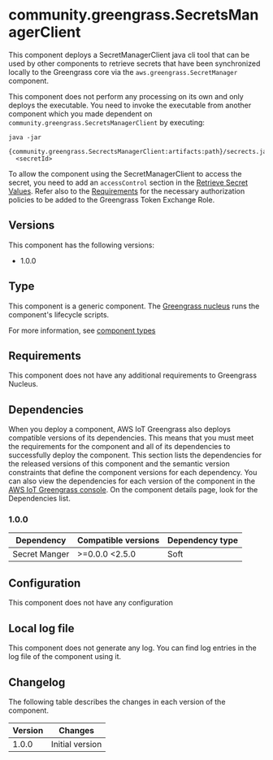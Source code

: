 # community.greengrass.SecretsManagerClient

This component deploys a SecretManagerClient java cli tool that can be used by other components to retrieve secrets that have been synchronized locally to the Greengrass core via the `aws.greengrass.SecretManager` component.

This component does not perform any processing on its own and only deploys the executable. You need to invoke the executable from another component which you made dependent on `community.greengrass.SecretsManagerClient` by executing:

```
java -jar
  {community.greengrass.SecrectsManagerClient:artifacts:path}/secrects.jar
  <secretId>
```

To allow the component using the SecretManagerClient to access the secret, you need to add an `accessControl` section in the [Retrieve Secret Values](https://docs.aws.amazon.com/greengrass/v2/developerguide/ipc-secret-manager.html#ipc-secret-manager-authorization). Refer also to the [Requirements](https://docs.aws.amazon.com/greengrass/v2/developerguide/secret-manager-component.html#secret-manager-component-requirements) for the necessary authorization policies to be added to the Greengrass Token Exchange Role.



## Versions
This component has the following versions:

* 1.0.0

## Type

This component is a generic component. The [Greengrass nucleus](https://docs.aws.amazon.com/greengrass/v2/developerguide/greengrass-nucleus-component.html) runs the component's lifecycle scripts.

For more information, see [component types](https://docs.aws.amazon.com/greengrass/v2/developerguide/manage-components.html#component-types)


## Requirements

This component does not have any additional requirements to Greengrass Nucleus.

## Dependencies

When you deploy a component, AWS IoT Greengrass also deploys compatible versions of its dependencies. This means that you must meet the requirements for the component and all of its dependencies to successfully deploy the component. This section lists the dependencies for the released versions of this component and the semantic version constraints that define the component versions for each dependency. You can also view the dependencies for each version of the component in the [AWS IoT Greengrass console](https://console.aws.amazon.com/greengrass). On the component details page, look for the Dependencies list.

### 1.0.0

| Dependency | Compatible versions | Dependency type |
|---|---|---|
| Secret Manger | >=0.0.0 <2.5.0 | Soft |


## Configuration

This component does not have any configuration


## Local log file

This component does not generate any log. You can find log entries in the log file of the component using it.


## Changelog

The following table describes the changes in each version of the component.

| Version | Changes |
|---|---|
| 1.0.0 | Initial version |

